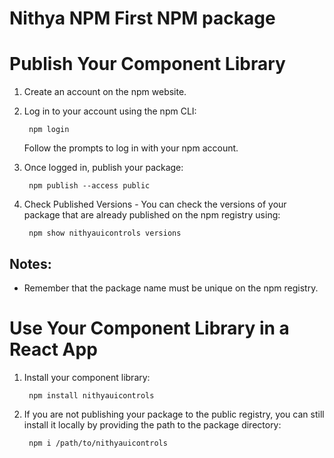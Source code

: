 # Nithya NPM First NPM package

# Publish Your Component Library #
1. Create an account on the npm website.
2. Log in to your account using the npm CLI:

        npm login

    Follow the prompts to log in with your npm account.
3. Once logged in, publish your package:

        npm publish --access public

4. Check Published Versions - You can check the versions of your package that are already published on the npm registry using:

        npm show nithyauicontrols versions

## Notes: ##
* Remember that the package name must be unique on the npm registry.


# Use Your Component Library in a React App #
1. Install your component library:
    
        npm install nithyauicontrols

2. If you are not publishing your package to the public registry, you can still install it locally by providing the path to the package directory:

        npm i /path/to/nithyauicontrols




